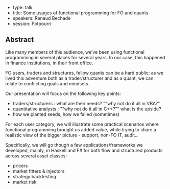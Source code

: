 - type: talk
- title: Some usages of functional programming for FO and quants
- speakers: Renaud Bechade
- session: Potpourri

## Abstract 

Like many members of this audience, we’ve been using functional
programming in several places for several years. In our case, this
happened in finance institutions, in their front office.

FO users, traders and structures, fellow quants can be a hard public:
as we lived this adventure both as a trader/structurer and as a quant,
we can relate to conflicting goals and mindsets.

Our presentation will focus on the following key points:
- traders/structurers : what are their needs? ""why not do it all in
  VBA?”
- quantitative analysts : ""why not do it all in C++?"" what is the
  upside?
- how we planted seeds, how we failed (sometimes)

For each user category, we will illustrate some practical scenarios
where functional programming brought us added value, while trying to
share a realistic view of the bigger picture - support, non-FO IT,
audit…

Specifically, we will go though a few applications/frameworks we
developed, mainly, in Haskell and F# for both flow and structured
products across several asset classes:
- pricers
- market fitters & injectors
- strategy backtesting
- market risk
